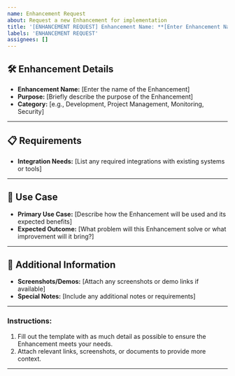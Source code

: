 ```yaml
---
name: Enhancement Request
about: Request a new Enhancement for implementation
title: '[ENHANCEMENT REQUEST] Enhancement Name: **[Enter Enhancement Name]** | Purpose: **[Enter Purpose]**'
labels: 'ENHANCEMENT REQUEST'
assignees: []
---
```


## 🛠 Enhancement Details

- **Enhancement Name:** [Enter the name of the Enhancement]
- **Purpose:** [Briefly describe the purpose of the Enhancement]
- **Category:** [e.g., Development, Project Management, Monitoring, Security]

---

## 📋 Requirements

- **Integration Needs:** [List any required integrations with existing systems or tools]

---

## 🎯 Use Case

- **Primary Use Case:** [Describe how the Enhancement will be used and its expected benefits]
- **Expected Outcome:** [What problem will this Enhancement solve or what improvement will it bring?]

---

## 📝 Additional Information

- **Screenshots/Demos:** [Attach any screenshots or demo links if available]
- **Special Notes:** [Include any additional notes or requirements]

---

### **Instructions:**

1. Fill out the template with as much detail as possible to ensure the Enhancement meets your needs.
2. Attach relevant links, screenshots, or documents to provide more context.

---